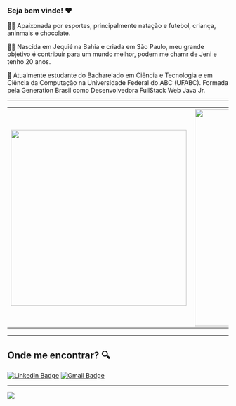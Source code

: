 ### Seja bem vinde! ❤️

🏊‍♀️ Apaixonada por esportes, principalmente natação e futebol, criança, aninmais e chocolate.

👧🏿 Nascida em Jequié na Bahia e criada em São Paulo, meu grande objetivo é contribuir para um mundo melhor, podem me chamr de Jeni e tenho 20 anos. 

📝 Atualmente estudante do Bacharelado em Ciência e Tecnologia e em Ciência da Computação na Universidade Federal do ABC (UFABC). Formada pela Generation Brasil como Desenvolvedora FullStack Web Java Jr.


---

<center>
<table>
    <tr>
        <td><img width="400px" align="left" src="https://github-readme-stats.vercel.app/api/top-langs/?username=Jeniffersc&hide=html&layout=compact&theme=buefy" /></td>
        <td><img width="495px" align="left" src="https://github-readme-stats.vercel.app/api?username=Jeniffersc&theme=buefy"/></td>
    </tr>   
</table>
</center> 

---

 ## Onde me encontrar? :mag:  
 
[![Linkedin Badge](https://img.shields.io/badge/-Jeniffer-blue?style=flat-square&logo=Linkedin&logoColor=white&link=https://www.linkedin.com/in/jeniffer-campos/)](https://www.linkedin.com/in/jeniffer-campos-187738157/) 
[![Gmail Badge](https://img.shields.io/badge/-jeniffercampos1912@gmail.com-c14438?style=flat-square&logo=Gmail&logoColor=white&link=mailto:jeniffercampos1912@gmail.com)](mailto:jeniffercampos1912@gmail.com)
 
 ---
 
 ![](https://komarev.com/ghpvc/?username=laroreis&color=blue&style=flat)
 
 
 
